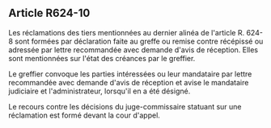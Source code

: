 Article R624-10
----
Les réclamations des tiers mentionnées au dernier alinéa de l'article R. 624-8
sont formées par déclaration faite au greffe ou remise contre récépissé ou
adressée par lettre recommandée avec demande d'avis de réception. Elles sont
mentionnées sur l'état des créances par le greffier.

Le greffier convoque les parties intéressées ou leur mandataire par lettre
recommandée avec demande d'avis de réception et avise le mandataire judiciaire
et l'administrateur, lorsqu'il en a été désigné.

Le recours contre les décisions du juge-commissaire statuant sur une réclamation
est formé devant la cour d'appel.
